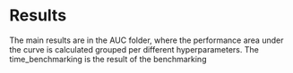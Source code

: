 # Results
The main results are in the AUC folder, where the performance area under the curve is calculated grouped per different hyperparameters. 
The time_benchmarking is the result of the benchmarking
